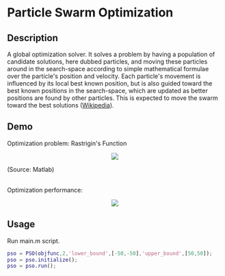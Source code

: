 # Particle Swarm Optimization

## Description

A global optimization solver. It solves a problem by having a population of candidate solutions, here dubbed particles, and moving these particles around in the search-space according to simple mathematical formulae over the particle's position and velocity. Each particle's movement is influenced by its local best known position, but is also guided toward the best known positions in the search-space, which are updated as better positions are found by other particles. This is expected to move the swarm toward the best solutions ([Wikipedia](https://en.wikipedia.org/wiki/Particle_swarm_optimization)).

## Demo

Optimization problem: Rastrigin's Function

<p align="center">
<img src="https://github.com/yanghaoqin/PSO/blob/master/pic/rastriginsfcn.png" />
</p>

(Source: Matlab)

<br/>
Optimization performance:

<p align="center">
<img src="https://github.com/yanghaoqin/PSO/blob/master/pic/optimization.gif" />
</p>

## Usage

Run main.m script.
```matlab
pso = PSO(objfunc,2,'lower_bound',[-50,-50],'upper_bound',[50,50]);
pso = pso.initialize();
pso = pso.run();
```
